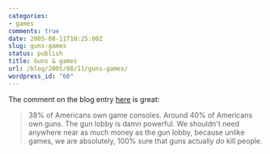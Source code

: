 ```yaml
---
categories:
- games
comments: true
date: 2005-08-11T10:25:00Z
slug: guns-games
status: publish
title: Guns & games
url: /blog/2005/08/11/guns-games/
wordpress_id: "60"
---
```


The comment on the blog entry [here](http://www.zenofdesign.com/?p=422) is great:


> 38% of Americans own game consoles. Around 40% of Americans own guns. The gun lobby is damn powerful. We shouldn't need anywhere near as much money as the gun lobby, because unlike games, we are absolutely, 100% sure that guns actually _do_ kill people.



